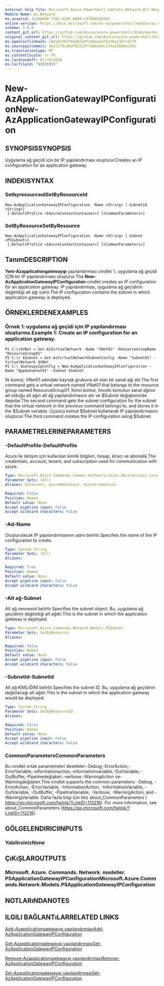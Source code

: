 ```yaml
---
external help file: Microsoft.Azure.PowerShell.Cmdlets.Network.dll-Help.xml
Module Name: Az.Network
ms.assetid: 312AA609-7362-42A5-A889-C0784D5A2943
online version: https://docs.microsoft.com/en-us/powershell/module/az.network/new-azapplicationgatewayipconfiguration
schema: 2.0.0
content_git_url: https://github.com/Azure/azure-powershell/blob/master/src/Network/Network/help/New-AzApplicationGatewayIPConfiguration.md
original_content_git_url: https://github.com/Azure/azure-powershell/blob/master/src/Network/Network/help/New-AzApplicationGatewayIPConfiguration.md
ms.openlocfilehash: c0dad1f63f8a203a9f1b8aaeb75a2be13bfc61f0
ms.sourcegitcommit: 4d2c178cd6df9151877b08d54c1f4a228dbec9d1
ms.translationtype: MT
ms.contentlocale: tr-TR
ms.lasthandoff: 01/29/2020
ms.locfileid: "93931933"
---
```

# <span data-ttu-id="32677-101">New-AzApplicationGatewayIPConfiguration</span><span class="sxs-lookup"><span data-stu-id="32677-101">New-AzApplicationGatewayIPConfiguration</span></span>

## <span data-ttu-id="32677-102">SYNOPSIS</span><span class="sxs-lookup"><span data-stu-id="32677-102">SYNOPSIS</span></span>
<span data-ttu-id="32677-103">Uygulama ağ geçidi için bir IP yapılandırması oluşturur.</span><span class="sxs-lookup"><span data-stu-id="32677-103">Creates an IP configuration for an application gateway.</span></span>

## <span data-ttu-id="32677-104">INDEKI</span><span class="sxs-lookup"><span data-stu-id="32677-104">SYNTAX</span></span>

### <span data-ttu-id="32677-105">Setbyresourceıd</span><span class="sxs-lookup"><span data-stu-id="32677-105">SetByResourceId</span></span>
```
New-AzApplicationGatewayIPConfiguration -Name <String> [-SubnetId <String>]
 [-DefaultProfile <IAzureContextContainer>] [<CommonParameters>]
```

### <span data-ttu-id="32677-106">SetByResource</span><span class="sxs-lookup"><span data-stu-id="32677-106">SetByResource</span></span>
```
New-AzApplicationGatewayIPConfiguration -Name <String> [-Subnet <PSSubnet>]
 [-DefaultProfile <IAzureContextContainer>] [<CommonParameters>]
```

## <span data-ttu-id="32677-107">Tanım</span><span class="sxs-lookup"><span data-stu-id="32677-107">DESCRIPTION</span></span>
<span data-ttu-id="32677-108">**Yeni-Azapplicationgatewayıp** yapılandırması cmdlet 'i, uygulama ağ geçidi IÇIN bir IP yapılandırması oluşturur.</span><span class="sxs-lookup"><span data-stu-id="32677-108">The **New-AzApplicationGatewayIPConfiguration** cmdlet creates an IP configuration for an application gateway.</span></span>
<span data-ttu-id="32677-109">IP yapılandırması, uygulama ağ geçidinin dağıtıldığı alt ağı içerir.</span><span class="sxs-lookup"><span data-stu-id="32677-109">The IP configuration contains the subnet in which application gateway is deployed.</span></span>

## <span data-ttu-id="32677-110">ÖRNEKLERDEN</span><span class="sxs-lookup"><span data-stu-id="32677-110">EXAMPLES</span></span>

### <span data-ttu-id="32677-111">Örnek 1: uygulama ağ geçidi için IP yapılandırması oluşturma.</span><span class="sxs-lookup"><span data-stu-id="32677-111">Example 1: Create an IP configuration for an application gateway.</span></span>
```
PS C:\>$VNet = Get-AzVirtualNetwork -Name "VNet01" -ResourceGroupName "ResourceGroup01"
PS C:\> $Subnet = Get-AzVirtualNetworkSubnetConfig -Name "Subnet01" -VirtualNetwork $VNet 
PS C:\ $GatewayIpConfig = New-AzApplicationGatewayIPConfiguration -Name "AppGwSubnet01" -Subnet $Subnet
```

<span data-ttu-id="32677-112">İlk komut, VNet01 adındaki kaynak grubuna ait olan bir sanal ağı alır.</span><span class="sxs-lookup"><span data-stu-id="32677-112">The first command gets a virtual network named VNet01 that belongs to the resource group named ResourceGroup01.</span></span>
<span data-ttu-id="32677-113">İkinci komut, önceki komutun sanal ağının ait olduğu alt ağın alt ağ yapılandırmasını alır ve $Subnet değişkeninde depolar.</span><span class="sxs-lookup"><span data-stu-id="32677-113">The second command gets the subnet configuration for the subnet that the virtual network in the previous command belongs to, and stores it in the $Subnet variable.</span></span>
<span data-ttu-id="32677-114">Üçüncü komut $Subnet kullanarak IP yapılandırmasını oluşturur.</span><span class="sxs-lookup"><span data-stu-id="32677-114">The third command creates the IP configuration using $Subnet.</span></span>

## <span data-ttu-id="32677-115">PARAMETRELERINE</span><span class="sxs-lookup"><span data-stu-id="32677-115">PARAMETERS</span></span>

### <span data-ttu-id="32677-116">-DefaultProfile</span><span class="sxs-lookup"><span data-stu-id="32677-116">-DefaultProfile</span></span>
<span data-ttu-id="32677-117">Azure ile iletişim için kullanılan kimlik bilgileri, hesap, kiracı ve abonelik.</span><span class="sxs-lookup"><span data-stu-id="32677-117">The credentials, account, tenant, and subscription used for communication with azure.</span></span>

```yaml
Type: Microsoft.Azure.Commands.Common.Authentication.Abstractions.Core.IAzureContextContainer
Parameter Sets: (All)
Aliases: AzContext, AzureRmContext, AzureCredential

Required: False
Position: Named
Default value: None
Accept pipeline input: False
Accept wildcard characters: False
```

### <span data-ttu-id="32677-118">-Ad</span><span class="sxs-lookup"><span data-stu-id="32677-118">-Name</span></span>
<span data-ttu-id="32677-119">Oluşturulacak IP yapılandırmasının adını belirtir.</span><span class="sxs-lookup"><span data-stu-id="32677-119">Specifies the name of the IP configuration to create.</span></span>

```yaml
Type: System.String
Parameter Sets: (All)
Aliases:

Required: True
Position: Named
Default value: None
Accept pipeline input: False
Accept wildcard characters: False
```

### <span data-ttu-id="32677-120">-Alt ağ</span><span class="sxs-lookup"><span data-stu-id="32677-120">-Subnet</span></span>
<span data-ttu-id="32677-121">Alt ağ nesnesini belirtir.</span><span class="sxs-lookup"><span data-stu-id="32677-121">Specifies the subnet object.</span></span>
<span data-ttu-id="32677-122">Bu, uygulama ağ geçidinin dağıtıldığı alt ağdır.</span><span class="sxs-lookup"><span data-stu-id="32677-122">This is the subnet in which the application gateway is deployed.</span></span>

```yaml
Type: Microsoft.Azure.Commands.Network.Models.PSSubnet
Parameter Sets: SetByResource
Aliases:

Required: False
Position: Named
Default value: None
Accept pipeline input: False
Accept wildcard characters: False
```

### <span data-ttu-id="32677-123">-SubnetId</span><span class="sxs-lookup"><span data-stu-id="32677-123">-SubnetId</span></span>
<span data-ttu-id="32677-124">Alt ağ KIMLIĞINI belirtir.</span><span class="sxs-lookup"><span data-stu-id="32677-124">Specifies the subnet ID.</span></span>
<span data-ttu-id="32677-125">Bu, uygulama ağ geçidinin dağıtılacağı alt ağdır.</span><span class="sxs-lookup"><span data-stu-id="32677-125">This is the subnet in which the application gateway would be deployed.</span></span>

```yaml
Type: System.String
Parameter Sets: SetByResourceId
Aliases:

Required: False
Position: Named
Default value: None
Accept pipeline input: False
Accept wildcard characters: False
```

### <span data-ttu-id="32677-126">CommonParameters</span><span class="sxs-lookup"><span data-stu-id="32677-126">CommonParameters</span></span>
<span data-ttu-id="32677-127">Bu cmdlet ortak parametreleri destekler:-Debug,-ErrorAction,-ErrorVariable,-ınformationaction,-ınformationvariable,-OutVariable,-OutBuffer,-Pipelinedeğişken,-verbose,-WarningAction ve-Warningdeğişken.</span><span class="sxs-lookup"><span data-stu-id="32677-127">This cmdlet supports the common parameters: -Debug, -ErrorAction, -ErrorVariable, -InformationAction, -InformationVariable, -OutVariable, -OutBuffer, -PipelineVariable, -Verbose, -WarningAction, and -WarningVariable.</span></span> <span data-ttu-id="32677-128">Daha fazla bilgi için bkz about_CommonParameters ( https://go.microsoft.com/fwlink/?LinkID=113216) .</span><span class="sxs-lookup"><span data-stu-id="32677-128">For more information, see about_CommonParameters (https://go.microsoft.com/fwlink/?LinkID=113216).</span></span>

## <span data-ttu-id="32677-129">GÖLGELENDIRICI</span><span class="sxs-lookup"><span data-stu-id="32677-129">INPUTS</span></span>

### <span data-ttu-id="32677-130">Yabilirsiniz</span><span class="sxs-lookup"><span data-stu-id="32677-130">None</span></span>

## <span data-ttu-id="32677-131">ÇıKıŞLAR</span><span class="sxs-lookup"><span data-stu-id="32677-131">OUTPUTS</span></span>

### <span data-ttu-id="32677-132">Microsoft. Azure. Commands. Network. modeller. PSApplicationGatewayIPConfiguration</span><span class="sxs-lookup"><span data-stu-id="32677-132">Microsoft.Azure.Commands.Network.Models.PSApplicationGatewayIPConfiguration</span></span>

## <span data-ttu-id="32677-133">NOTLARıNDA</span><span class="sxs-lookup"><span data-stu-id="32677-133">NOTES</span></span>

## <span data-ttu-id="32677-134">ILGILI BAĞLANTıLAR</span><span class="sxs-lookup"><span data-stu-id="32677-134">RELATED LINKS</span></span>

[<span data-ttu-id="32677-135">Add-Azapplicationgatewayıp yapılandırması</span><span class="sxs-lookup"><span data-stu-id="32677-135">Add-AzApplicationGatewayIPConfiguration</span></span>](./Add-AzApplicationGatewayIPConfiguration.md)

[<span data-ttu-id="32677-136">Get-Azapplicationgatewayıp yapılandırması</span><span class="sxs-lookup"><span data-stu-id="32677-136">Get-AzApplicationGatewayIPConfiguration</span></span>](./Get-AzApplicationGatewayIPConfiguration.md)

[<span data-ttu-id="32677-137">Remove-Azapplicationgatewayıp yapılandırması</span><span class="sxs-lookup"><span data-stu-id="32677-137">Remove-AzApplicationGatewayIPConfiguration</span></span>](./Remove-AzApplicationGatewayIPConfiguration.md)

[<span data-ttu-id="32677-138">Set-Azapplicationgatewayıp yapılandırması</span><span class="sxs-lookup"><span data-stu-id="32677-138">Set-AzApplicationGatewayIPConfiguration</span></span>](./Set-AzApplicationGatewayIPConfiguration.md)


